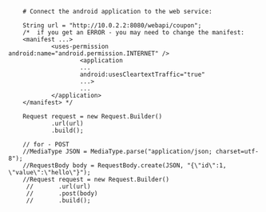         # Connect the android application to the web service:
        
        String url = "http://10.0.2.2:8080/webapi/coupon";
        /*  if you get an ERROR - you may need to change the manifest:
        <manifest ...>
                <uses-permission android:name="android.permission.INTERNET" />
                        <application
                        ...
                        android:usesCleartextTraffic="true"
                        ...>
                        ...
                </application>
        </manifest> */

        Request request = new Request.Builder()
                .url(url)
                .build();

        // for - POST
        //MediaType JSON = MediaType.parse("application/json; charset=utf-8");
        //RequestBody body = RequestBody.create(JSON, "{\"id\":1, \"value\":\"hello\"}");
        //Request request = new Request.Builder()
         //       .url(url)
         //       .post(body)
         //       .build();
